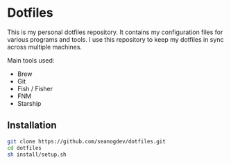 # Dotfiles

This is my personal dotfiles repository. It contains my configuration files for various programs and tools. I use this repository to keep my dotfiles in sync across multiple machines.

Main tools used:
- Brew
- Git
- Fish / Fisher
- FNM
- Starship

## Installation

```sh
git clone https://github.com/seanogdev/dotfiles.git
cd dotfiles
sh install/setup.sh
```
